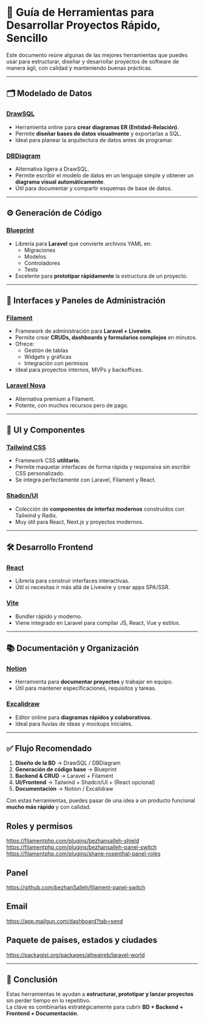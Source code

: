 # 🚀 Guía de Herramientas para Desarrollar Proyectos Rápido, Sencillo

Este documento reúne algunas de las mejores herramientas que puedes usar para estructurar, diseñar y desarrollar proyectos de software de manera ágil, con calidad y manteniendo buenas prácticas.

---

## 🗂️ Modelado de Datos

### [DrawSQL](https://drawsql.app/)
- Herramienta online para **crear diagramas ER (Entidad-Relación)**.
- Permite **diseñar bases de datos visualmente** y exportarlas a SQL.
- Ideal para planear la arquitectura de datos antes de programar.

### [DBDiagram](https://dbdiagram.io/)
- Alternativa ligera a DrawSQL.
- Permite escribir el modelo de datos en un lenguaje simple y obtener un **diagrama visual automáticamente**.
- Útil para documentar y compartir esquemas de base de datos.

---

## ⚙️ Generación de Código

### [Blueprint](https://laravel-shift.com/blueprint)
- Librería para **Laravel** que convierte archivos YAML en:
  - Migraciones
  - Modelos
  - Controladores
  - Tests
- Excelente para **prototipar rápidamente** la estructura de un proyecto.

---

## 🎨 Interfaces y Paneles de Administración

### [Filament](https://filamentphp.com/)
- Framework de administración para **Laravel + Livewire**.
- Permite crear **CRUDs, dashboards y formularios complejos** en minutos.
- Ofrece:
  - Gestión de tablas
  - Widgets y gráficas
  - Integración con permisos
- Ideal para proyectos internos, MVPs y backoffices.

### [Laravel Nova](https://nova.laravel.com/)
- Alternativa premium a Filament.
- Potente, con muchos recursos pero de pago.

---

## 🧩 UI y Componentes

### [Tailwind CSS](https://tailwindcss.com/)
- Framework CSS **utilitario**.
- Permite maquetar interfaces de forma rápida y responsiva sin escribir CSS personalizado.
- Se integra perfectamente con Laravel, Filament y React.

### [Shadcn/UI](https://ui.shadcn.com/)
- Colección de **componentes de interfaz modernos** construidos con Tailwind y Radix.
- Muy útil para React, Next.js y proyectos modernos.

---

## 🛠️ Desarrollo Frontend

### [React](https://react.dev/)
- Librería para construir interfaces interactivas.
- Útil si necesitas ir más allá de Livewire y crear apps SPA/SSR.

### [Vite](https://vitejs.dev/)
- Bundler rápido y moderno.
- Viene integrado en Laravel para compilar JS, React, Vue y estilos.

---

## 📚 Documentación y Organización

### [Notion](https://www.notion.so/)
- Herramienta para **documentar proyectos** y trabajar en equipo.
- Útil para mantener especificaciones, requisitos y tareas.

### [Excalidraw](https://excalidraw.com/)
- Editor online para **diagramas rápidos y colaborativos**.
- Ideal para lluvias de ideas y mockups iniciales.

---

## ✅ Flujo Recomendado

1. **Diseño de la BD** → DrawSQL / DBDiagram  
2. **Generación de código base** → Blueprint  
3. **Backend & CRUD** → Laravel + Filament  
4. **UI/Frontend** → Tailwind + Shadcn/UI + (React opcional)  
5. **Documentación** → Notion / Excalidraw  

Con estas herramientas, puedes pasar de una idea a un producto funcional **mucho más rápido** y con calidad.

## Roles y permisos
https://filamentphp.com/plugins/bezhansalleh-shield
https://filamentphp.com/plugins/bezhansalleh-panel-switch
https://filamentphp.com/plugins/shane-rosenthal-panel-roles

## Panel
https://github.com/bezhanSalleh/filament-panel-switch

## Email
https://app.mailgun.com/dashboard?tab=send

## Paquete de paises, estados y ciudades
https://packagist.org/packages/altwaireb/laravel-world

---

## 📌 Conclusión
Estas herramientas te ayudan a **estructurar, prototipar y lanzar proyectos** sin perder tiempo en lo repetitivo.  
La clave es combinarlas estratégicamente para cubrir **BD + Backend + Frontend + Documentación**.
